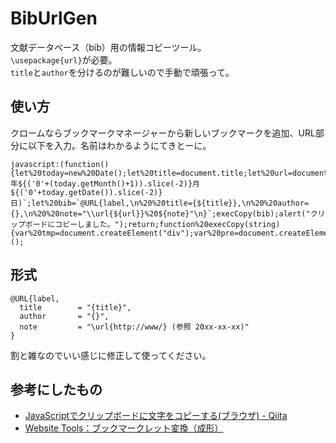 # BibUrlGen
文献データベース（bib）用の情報コピーツール。  
`\usepackage{url}`が必要。  
`title`と`author`を分けるのが難しいので手動で頑張って。

## 使い方
クロームならブックマークマネージャーから新しいブックマークを追加、URL部分に以下を入力。名前はわかるようにてきとーに。
```
javascript:(function(){let%20today=new%20Date();let%20title=document.title;let%20url=document.location.href;let%20note=`(${today.getFullYear()}年${('0'+(today.getMonth()+1)).slice(-2)}月${('0'+today.getDate()).slice(-2)}日)`;let%20bib=`@URL{label,\n%20%20title={${title}},\n%20%20author={},\n%20%20note="\\url{${url}}%20${note}"\n}`;execCopy(bib);alert("クリップボードにコピーしました。");return;function%20execCopy(string){var%20tmp=document.createElement("div");var%20pre=document.createElement('pre');pre.style.webkitUserSelect='auto';pre.style.userSelect='auto';tmp.appendChild(pre).textContent=string;var%20s=tmp.style;s.position='fixed';s.right='200%';document.body.appendChild(tmp);document.getSelection().selectAllChildren(tmp);var%20result=document.execCommand("copy");document.body.removeChild(tmp);return%20result;}})();
```

## 形式
```
@URL{label,
  title        = "{title}",
  author       = "{}",
  note         = "\url{http://www/} (参照 20xx-xx-xx)"
}
```
割と雑なのでいい感じに修正して使ってください。

## 参考にしたもの
- [JavaScriptでクリップボードに文字をコピーする(ブラウザ) - Qiita](https://qiita.com/simiraaaa/items/2e7478d72f365aa48356)
- [Website Tools：ブックマークレット変換（成形）](http://websitetools.biz-box.jp/js_bookmarklet.php)
